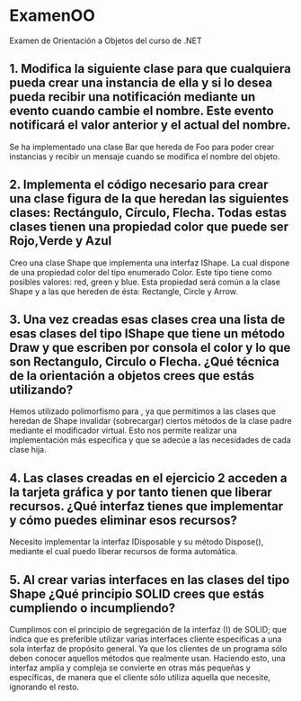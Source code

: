 # ExamenOO
Examen de Orientación a Objetos del curso de .NET

## 1. Modifica la siguiente clase para que cualquiera pueda crear una instancia de ella y si lo desea pueda recibir una notificación mediante un evento cuando cambie el nombre. Este evento notificará el valor anterior y el actual del nombre.
Se ha implementado una clase Bar que hereda de Foo para poder crear instancias y recibir un mensaje cuando se modifica el nombre del objeto.

## 2. Implementa el código necesario para crear una clase figura de la que heredan las siguientes clases: Rectángulo, Círculo, Flecha. Todas estas clases tienen una propiedad color que puede ser Rojo,Verde y Azul
Creo una clase Shape que implementa una interfaz IShape. La cual dispone de una propiedad color del tipo enumerado Color. Este tipo tiene como posibles valores: red, green y blue. Esta propiedad será común a la clase Shape y a las que hereden de ésta: Rectangle, Circle y Arrow.

## 3. Una vez creadas esas clases crea una lista de esas clases del tipo IShape que tiene un método Draw y que escriben por consola el color y lo que son Rectangulo, Circulo o Flecha. ¿Qué técnica de la orientación a objetos crees que estás utilizando?
Hemos utilizado polimorfismo para , ya que permitimos a las clases que heredan de Shape invalidar (sobrecargar) ciertos métodos de la clase padre mediante el modificador virtual. Esto nos permite realizar una implementación más específica y que se adecúe a las necesidades de cada clase hija.

## 4. Las clases creadas en el ejercicio 2 acceden a la tarjeta gráfica y por tanto tienen que liberar recursos. ¿Qué interfaz tienes que implementar y cómo puedes eliminar esos recursos?
Necesito implementar la interfaz IDisposable y su método Dispose(), mediante el cual puedo liberar recursos de forma automática.

## 5. Al crear varias interfaces en las clases del tipo Shape ¿Qué principio SOLID crees que estás cumpliendo o incumpliendo?
Cumplimos con el principio de segregación de la interfaz (I) de SOLID; que indica que es preferible utilizar varias interfaces cliente específicas a una sola interfaz de propósito general. Ya que los clientes de un programa sólo deben conocer aquellos métodos que realmente usan. Haciendo esto, una interfaz amplia y compleja se convierte en otras más pequeñas y específicas, de manera que el cliente sólo utiliza aquella que necesite, ignorando el resto.
